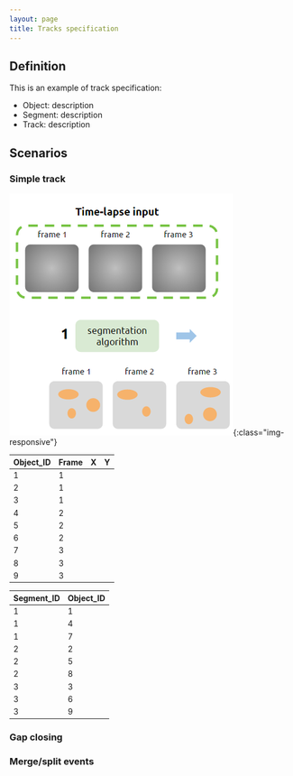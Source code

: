 ```yaml
---
layout: page
title: Tracks specification
---
```



## Definition

This is an example of track specification:

- Object: description
- Segment: description
- Track: description

## Scenarios

### Simple track

![A simple track](SimpleTrack.png){:class="img-responsive"}


Object_ID  |  Frame  |  X |  Y
-----------|---------|----|-----
1          |    1    |    |  
2          |    1    |    |  
3          |    1    |    | 
4          |    2    |    |
5          |    2    |    |
6          |    2    |    |
7          |    3    |    |
8          |    3    |    |
9          |    3    |    |


Segment_ID |  Object_ID
-----------|------------
 1         |    1
 1         |    4
 1         |    7
 2         |    2
 2         |    5
 2         |    8
 3         |    3
 3         |    6
 3         |    9


### Gap closing


### Merge/split events
